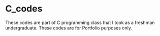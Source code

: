 # C_codes
These codes are part of C programming class that I took as a freshman undergraduate.
These codes are for Portfolio purposes only.

